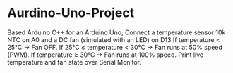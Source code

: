 # Aurdino-Uno-Project
Based Arduino C++ for an Arduino Uno;  Connect a temperature sensor 10k NTC on A0 and a DC fan (simulated with an LED) on D13 If temperature &lt; 25°C → Fan OFF.  If 25°C ≤ temperature &lt; 30°C → Fan runs at 50% speed (PWM).  If temperature ≥ 30°C → Fan runs at 100% speed.  Print live temperature and fan state over Serial Monitor.
